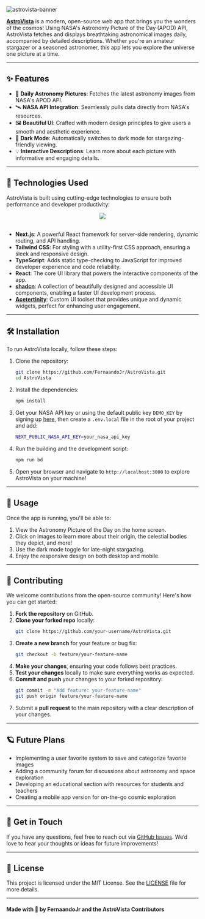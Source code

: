 ![astrovista-banner](https://github.com/user-attachments/assets/ad5f5d61-066a-45e4-a13d-bdbe17045da0)

[**AstroVista**](https://astrovista.vercel.app/about) is a modern, open-source web app that brings you the wonders of the cosmos! Using NASA's Astronomy Picture of the Day (APOD) API, AstroVista fetches and displays breathtaking astronomical images daily, accompanied by detailed descriptions. Whether you're an amateur stargazer or a seasoned astronomer, this app lets you explore the universe one picture at a time.

---


## ✨ Features

- 🌠 **Daily Astronomy Pictures**: Fetches the latest astronomy images from NASA's APOD API.
- 🛰 **NASA API Integration**: Seamlessly pulls data directly from NASA's resources.
- 🖼 **Beautiful UI**: Crafted with modern design principles to give users a smooth and aesthetic experience.
- 🎨 **Dark Mode**: Automatically switches to dark mode for stargazing-friendly viewing.
- 💡 **Interactive Descriptions**: Learn more about each picture with informative and engaging details.

---

## 🚀 Technologies Used

AstroVista is built using cutting-edge technologies to ensure both performance and developer productivity:
<div align="center">
  <img src="https://skillicons.dev/icons?i=nextjs,tailwind,typescript,react">
  <br/>
  <br/>
</div>

- **Next.js**: A powerful React framework for server-side rendering, dynamic routing, and API handling.
- **Tailwind CSS**: For styling with a utility-first CSS approach, ensuring a sleek and responsive design.
- **TypeScript**: Adds static type-checking to JavaScript for improved developer experience and code reliability.
- **React**: The core UI library that powers the interactive components of the app.
- **[shadcn](https://ui.shadcn.com)**: A collection of beautifully designed and accessible UI components, enabling a faster UI development process.
- **[Acetertinity](https://ui.aceternity.com/)**: Custom UI toolset that provides unique and dynamic widgets, perfect for enhancing user engagement.

---

## 🛠️ Installation

To run AstroVista locally, follow these steps:

1. Clone the repository:
   ```bash
   git clone https://github.com/FernaandoJr/AstroVista.git
   cd AstroVista
   ```

2. Install the dependencies:
   ```bash
   npm install
   ```

3. Get your NASA API key or using the default public key `DEMO_KEY` by signing up [here](https://api.nasa.gov/), then create a `.env.local` file in the root of your project and add:
   ```bash
   NEXT_PUBLIC_NASA_API_KEY=your_nasa_api_key
   ```

4. Run the building and the development script:
   ```bash
   npm run bd
   ```

5. Open your browser and navigate to `http://localhost:3000` to explore AstroVista on your machine!

---

## 📸 Usage

Once the app is running, you'll be able to:

1. View the Astronomy Picture of the Day on the home screen.
2. Click on images to learn more about their origin, the celestial bodies they depict, and more!
3. Use the dark mode toggle for late-night stargazing.
4. Enjoy the responsive design on both desktop and mobile.

---

## 🤝 Contributing

We welcome contributions from the open-source community! Here's how you can get started:

1. **Fork the repository** on GitHub.
2. **Clone your forked repo** locally:
   ```bash
   git clone https://github.com/your-username/AstroVista.git
   ```
3. **Create a new branch** for your feature or bug fix:
   ```bash
   git checkout -b feature/your-feature-name
   ```
4. **Make your changes**, ensuring your code follows best practices.
5. **Test your changes** locally to make sure everything works as expected.
6. **Commit and push** your changes to your forked repository:
   ```bash
   git commit -m "Add feature: your-feature-name"
   git push origin feature/your-feature-name
   ```
7. Submit a **pull request** to the main repository with a clear description of your changes.

---

## 🪐 Future Plans

- Implementing a user favorite system to save and categorize favorite images
- Adding a community forum for discussions about astronomy and space exploration
- Developing an educational section with resources for students and teachers
- Creating a mobile app version for on-the-go cosmic exploration

---

## 💬 Get in Touch

If you have any questions, feel free to reach out via [GitHub Issues](https://github.com/FernaandoJr/AstroVista/issues). We’d love to hear your thoughts or ideas for future improvements!

---

## 📄 License

This project is licensed under the MIT License. See the [LICENSE](./LICENSE) file for more details.

---

#### Made with 💫 by FernaandoJr and the AstroVista Contributors


